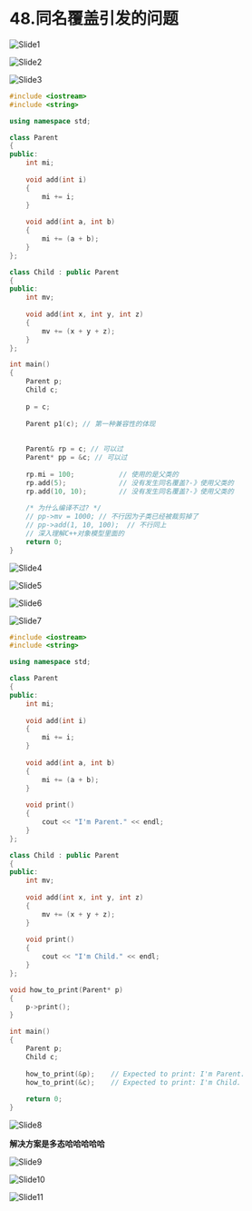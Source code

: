 # 48.同名覆盖引发的问题



![Slide1](48.同名覆盖引发的问题.assets/Slide1.PNG)



![Slide2](48.同名覆盖引发的问题.assets/Slide2.PNG)



![Slide3](48.同名覆盖引发的问题.assets/Slide3.PNG)

```cpp
#include <iostream>
#include <string>

using namespace std;

class Parent
{
public:
    int mi;
    
    void add(int i)
    {
        mi += i;
    }
    
    void add(int a, int b)
    {
        mi += (a + b);
    }
};

class Child : public Parent
{
public:
    int mv;
    
    void add(int x, int y, int z)
    {
        mv += (x + y + z);
    }
};

int main()
{
    Parent p;
    Child c;
    
    p = c;
    
    Parent p1(c); // 第一种兼容性的体现
    
    
    Parent& rp = c; // 可以过
    Parent* pp = &c; // 可以过
    
    rp.mi = 100;           // 使用的是父类的
    rp.add(5);             // 没有发生同名覆盖?-》使用父类的
    rp.add(10, 10);        // 没有发生同名覆盖?-》使用父类的
    
    /* 为什么编译不过? */
    // pp->mv = 1000; // 不行因为子类已经被裁剪掉了
    // pp->add(1, 10, 100);  // 不行同上
    // 深入理解C++对象模型里面的
    return 0;
}
```

![Slide4](48.同名覆盖引发的问题.assets/Slide4.PNG)



![Slide5](48.同名覆盖引发的问题.assets/Slide5.PNG)



![Slide6](48.同名覆盖引发的问题.assets/Slide6.PNG)



![Slide7](48.同名覆盖引发的问题.assets/Slide7.PNG)

```cpp
#include <iostream>
#include <string>

using namespace std;

class Parent
{
public:
    int mi;
    
    void add(int i)
    {
        mi += i;
    }
    
    void add(int a, int b)
    {
        mi += (a + b);
    }
    
    void print()
    {
        cout << "I'm Parent." << endl;
    }
};

class Child : public Parent
{
public:
    int mv;
    
    void add(int x, int y, int z)
    {
        mv += (x + y + z);
    }
    
    void print()
    {
        cout << "I'm Child." << endl;
    }
};

void how_to_print(Parent* p)
{
    p->print();
}

int main()
{
    Parent p;
    Child c;
    
    how_to_print(&p);    // Expected to print: I'm Parent.
    how_to_print(&c);    // Expected to print: I'm Child.
    
    return 0;
}
```

![Slide8](48.同名覆盖引发的问题.assets/Slide8.PNG)

**解决方案是多态哈哈哈哈哈**

![Slide9](48.同名覆盖引发的问题.assets/Slide9.PNG)



![Slide10](48.同名覆盖引发的问题.assets/Slide10.PNG)



![Slide11](48.同名覆盖引发的问题.assets/Slide11.PNG)